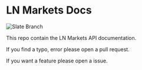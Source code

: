 # LN Markets Docs

![Slate Branch](https://github.com/lnmarkets/docs/workflows/Slate/badge.svg?branch=master)

This repo contain the LN Markets API documentation.

If you find a typo, error please open a pull request.

If you want a feature please open a issue.
